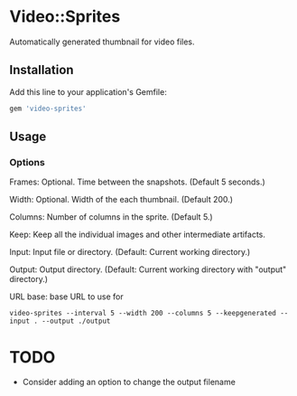 # Video::Sprites

Automatically generated thumbnail for video files.

## Installation

Add this line to your application's Gemfile:

```ruby
gem 'video-sprites'
```

## Usage

### Options

Frames: Optional. Time between the snapshots. (Default 5 seconds.)

Width:  Optional. Width of the each thumbnail. (Default 200.)

Columns: Number of columns in the sprite. (Default 5.)

Keep: Keep all the individual images and other intermediate artifacts.

Input: Input file or directory. (Default: Current working directory.)

Output: Output directory. (Default: Current working directory with "output" directory.)

URL base: base URL to use for 


```shell
video-sprites --interval 5 --width 200 --columns 5 --keepgenerated --input . --output ./output
```

# TODO

- Consider adding an option to change the output filename